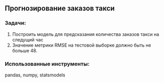 ## Прогнозирование заказов такси
### Задачи:
1. Построить модель для предсказания количества заказов такси на следущий час
2. Значение метрики RMSE на тестовой выборке должно быть не больше 48.

### Использованные инструменты:
pandas, numpy, statsmodels
